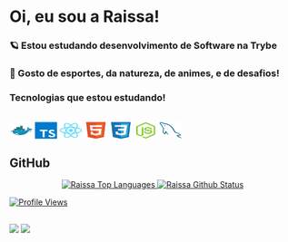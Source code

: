 
# Oi, eu sou a Raissa!

### 🪐 Estou estudando desenvolvimento de Software na Trybe
### 🚀 Gosto de esportes, da natureza, de animes, e de desafios! 

### Tecnologias que estou estudando!

<div style="display: inline_block"><br>
  <img align="center" alt="Rai-Js" height="30" width="40" src="https://raw.githubusercontent.com/devicons/devicon/master/icons/docker/docker-original.svg">
  <img align="center" alt="Rai-Ts" height="30" width="40" src="https://raw.githubusercontent.com/devicons/devicon/master/icons/typescript/typescript-plain.svg">
  <img align="center" alt="Rai-React" height="30" width="40" src="https://raw.githubusercontent.com/devicons/devicon/master/icons/react/react-original.svg">
  <img align="center" alt="Rai-HTML" height="30" width="40" src="https://raw.githubusercontent.com/devicons/devicon/master/icons/html5/html5-original.svg">
  <img align="center" alt="Rai-CSS" height="30" width="40" src="https://raw.githubusercontent.com/devicons/devicon/master/icons/css3/css3-original.svg">
  <img align="center" alt="Rai-NodeJS" height="30" width="40" src="https://raw.githubusercontent.com/devicons/devicon/master/icons/nodejs/nodejs-original.svg">
  <img align="center" alt="Rai-NodeJS" height="30" width="40" src="https://raw.githubusercontent.com/devicons/devicon/master/icons/mysql/mysql-original.svg">
  
  ## GitHub

<div align="center">
 <a href="[https://github.com/RaissaVasconcelos/]">
  <img height="180em" alt="Raissa Top Languages" src="https://github-readme-stats.vercel.app/api/top-langs?username=raissa&layout=compact&theme=tokyonight&hide_border=true&bg_color=0D1117"/>
  <img height="180em" alt="Raissa Github Status" src="https://github-readme-stats.vercel.app/api?username=raissa&show_icons=true&theme=tokyonight"/>
</div>
 
 
  <!-- <img align="center" src="https://img.shields.io/badge/tailwindcss-%2338B2AC.svg?style=for-the-badge&logo=tailwind-css&logoColor=white" /> --> 
 
 ![Profile Views](https://gpvc.arturio.dev/RaissaVasconcelos)
  
  ##
 
<div> 
  <a href = "mailto:rai.celos20@gmail.com"><img src="https://img.shields.io/badge/-Gmail-%23333?style=for-the-badge&logo=gmail&logoColor=red" target="_blank"></a>
  <a href="https://www.linkedin.com/in/raissavasconcels" target="_blank"><img src="https://img.shields.io/badge/-LinkedIn-%230077B5?style=for-the-badge&logo=linkedin&logoColor=white" target="_blank"></a> 
</div>
  
  
  
